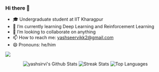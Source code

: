 ### Hi there 👋

- 🎓 Undergraduate student at IIT Kharagpur
- 🌱 I’m currently learning Deep Learning and Reinforcement Learning
- 👯 I’m looking to collaborate on anything
- 📫 How to reach me: yashseervikk2@gmail.com
- 😄 Pronouns: he/him

![](https://komarev.com/ghpvc/?username=C-12-14)

<p align=center>
  <img src="https://github-readme-stats.vercel.app/api?username=yashsirvi&count_private=true&show_icons=true&theme=github_dark" alt="yashsirvi's Github Stats">

  <img src="https://github-readme-streak-stats.herokuapp.com?user=yashsirvi&theme=github-dark-blue" alt="Streak Stats">

  <img src="https://github-readme-stats.vercel.app/api/top-langs/?username=yashsirvi&layout=compact&theme=github_dark&hide=makefile,cmake,jupyter%20notebook" alt="Top Languages">
</p>

